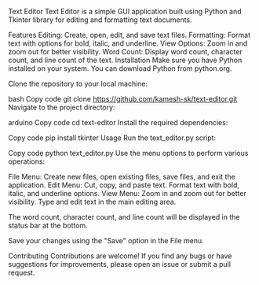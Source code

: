 Text Editor
Text Editor is a simple GUI application built using Python and Tkinter library for editing and formatting text documents.


Features
Editing: Create, open, edit, and save text files.
Formatting: Format text with options for bold, italic, and underline.
View Options: Zoom in and zoom out for better visibility.
Word Count: Display word count, character count, and line count of the text.
Installation
Make sure you have Python installed on your system. You can download Python from python.org.

Clone the repository to your local machine:

bash
Copy code
git clone https://github.com/kamesh-sk/text-editor.git
Navigate to the project directory:

arduino
Copy code
cd text-editor
Install the required dependencies:

Copy code
pip install tkinter
Usage
Run the text_editor.py script:

Copy code
python text_editor.py
Use the menu options to perform various operations:

File Menu: Create new files, open existing files, save files, and exit the application.
Edit Menu: Cut, copy, and paste text. Format text with bold, italic, and underline options.
View Menu: Zoom in and zoom out for better visibility.
Type and edit text in the main editing area.

The word count, character count, and line count will be displayed in the status bar at the bottom.

Save your changes using the "Save" option in the File menu.

Contributing
Contributions are welcome! If you find any bugs or have suggestions for improvements, please open an issue or submit a pull request.
